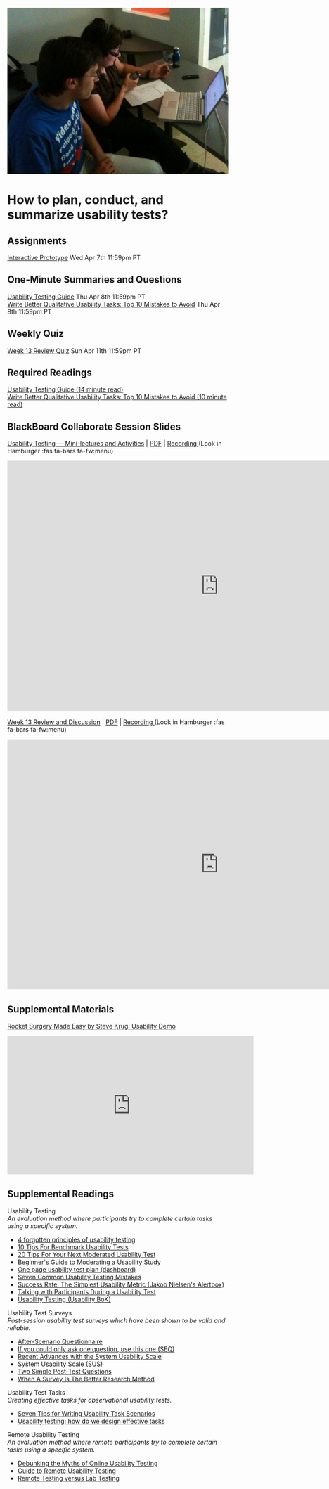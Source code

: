 ![Usability Test](assets/images/4642289926_7964e733d1_b.jpg ':class=banner-image')

# How to plan, conduct, and summarize usability tests?

## Assignments
[Interactive Prototype](https://canvas.sfu.ca/courses/59869/assignments/583040) <span class='badge'>  Wed Apr 7th 11:59pm PT </span>  

## One-Minute Summaries and Questions  
[Usability Testing Guide](https://canvas.sfu.ca/courses/59869/assignments/583023) <span class='badge'>  Thu Apr 8th 11:59pm PT</span>  
[Write Better Qualitative Usability Tasks: Top 10 Mistakes to Avoid](https://canvas.sfu.ca/courses/59869/assignments/583018) <span class='badge'> Thu Apr 8th 11:59pm PT</span>  

## Weekly Quiz
[Week 13 Review Quiz](https://canvas.sfu.ca/courses/62884/assignments/642595) <span class='badge'>Sun Apr 11th 11:59pm PT</span>  

## Required Readings  
[Usability Testing Guide (14 minute read)](https://boxesandarrows.com/usability-testing-guide/)  
[Write Better Qualitative Usability Tasks: Top 10 Mistakes to Avoid (10 minute read)](https://www.nngroup.com/articles/better-usability-tasks/)  

## BlackBoard Collaborate Session Slides
[Usability Testing — Mini-lectures and Activities](https://docs.google.com/presentation/d/e/2PACX-1vTKpy7bKKyy7ogZr2zxifVZFWyeCsKBRIwaVrq90XwTQICuQWTvBdtHj_CUKJ_itZHkH9qCJDS4zUsa/pub?start=false&loop=false&delayms=3000) | [PDF](https://canvas.sfu.ca/courses/59869/files/folder/Downloads/Slides%20PDFs/Mini-Lectures%20and%20Activities/Week-13) | [Recording ](https://canvas.sfu.ca/courses/59869/external_tools/3544) (Look in Hamburger :fas fa-bars fa-fw:menu)  

<div class="video-container-16by9"><iframe src="https://docs.google.com/presentation/d/e/2PACX-1vTKpy7bKKyy7ogZr2zxifVZFWyeCsKBRIwaVrq90XwTQICuQWTvBdtHj_CUKJ_itZHkH9qCJDS4zUsa/embed?start=false&loop=false&delayms=3000" frameborder="0" width="960" height="569" allowfullscreen="true" mozallowfullscreen="true" webkitallowfullscreen="true"></iframe></div>

[Week 13 Review and Discussion](https://docs.google.com/presentation/d/e/2PACX-1vSHZlbOQfMzmlBQ4X3w2p4E6MT-gBzFRNc81oYL4m2q5-qRG3VKHSx15ffuSZTMdLG7xrIWnLDM86Pa/pub?start=false&loop=false&delayms=3000) | [PDF](https://canvas.sfu.ca/courses/59869/files/folder/Downloads/Slides%20PDFs/Review%20and%20Discussion/Week-13) | [Recording ](https://canvas.sfu.ca/courses/59869/external_tools/3544) (Look in Hamburger :fas fa-bars fa-fw:menu)  

<div class="video-container-16by9"><iframe src="https://docs.google.com/presentation/d/e/2PACX-1vSHZlbOQfMzmlBQ4X3w2p4E6MT-gBzFRNc81oYL4m2q5-qRG3VKHSx15ffuSZTMdLG7xrIWnLDM86Pa/embed?start=false&loop=false&delayms=3000" frameborder="0" width="960" height="569" allowfullscreen="true" mozallowfullscreen="true" webkitallowfullscreen="true"></iframe></div>

## Supplemental Materials  
[Rocket Surgery Made Easy by Steve Krug: Usability Demo](https://www.youtube.com/watch?v=1UCDUOB_aS8)  

<div class="video-container-4by3"><iframe width="560" height="315" src="https://www.youtube.com/embed/1UCDUOB_aS8" title="YouTube video player" frameborder="0" allow="accelerometer; autoplay; clipboard-write; encrypted-media; gyroscope; picture-in-picture" allowfullscreen></iframe></div>

## Supplemental Readings  

Usability Testing  
_An evaluation method where participants try to complete certain tasks using a specific system._

*  [4 forgotten principles of usability testing](https://medium.freecodecamp.com/4-forgotten-principles-of-usability-testing-29751df38bc1#.cupe3xltl)  
*  [10 Tips For Benchmark Usability Tests](http://www.measuringu.com/blog/benchmark-tips.com)  
*  [20 Tips For Your Next Moderated Usability Test](http://www.measuringu.com/blog/20-usability-tips.php)  
*  [Beginner's Guide to Moderating a Usability Study](http://www.ok-cancel.com/archives/article/2005/06/beginners-guide-to-moderating-a-usability-study.html)  
*  [One page usability test plan (dashboard)](https://medium.com/@userfocus/the-1-page-usability-test-plan-dbc8c3d7fb54#.viosd3nte)
*  [Seven Common Usability Testing Mistakes](http://www.uie.com/articles/usability_testing_mistakes/)  
*  [Success Rate: The Simplest Usability Metric (Jakob Nielsen's Alertbox)](http://www.useit.com/alertbox/20010218.html)  
*  [Talking with Participants During a Usability Test](https://www.nngroup.com/articles/talking-to-users/)  
*  [Usability Testing (Usability BoK)](http://www.usabilitybok.org/usability-testing)  

Usability Test Surveys  
_Post-session usability test surveys which have been shown to be valid and reliable._

*  [After-Scenario Questionnaire](http://hcibib.org/perlman/question.cgi?form=ASQ)  
*  [If you could only ask one question, use this one (SEQ)](http://www.measuringusability.com/blog/single-question.php)  
*  [Recent Advances with the System Usability Scale](https://measuringu.com/sus-advances/)  
*  [System Usability Scale (SUS)](https://www.usability.gov/how-to-and-tools/methods/system-usability-scale.html)  
*  [Two Simple Post-Test Questions](http://www.uie.com/brainsparks/2006/03/23/two-simple-post-test-questions/)  
*  [When A Survey Is The Better Research Method](http://www.measuringu.com/blog/better-survey.php)

Usability Test Tasks  
_Creating effective tasks for observational usability tests._

*  [Seven Tips for Writing Usability Task Scenarios](http://www.measuringusability.com/blog/task-tips.php)  
*  [Usability testing: how do we design effective tasks](http://design.canonical.com/2013/08/usability-testing-how-do-we-design-effective-tasks/)  

Remote Usability Testing  
_An evaluation method where remote participants try to complete certain tasks using a specific system._

*  [Debunking the Myths of Online Usability Testing](http://johnnyholland.org/2010/04/09/debunking-the-myths-of-online-usability-testing/)  
*  [Guide to Remote Usability Testing](http://www.ok-cancel.com/archives/article/2006/07/guide-to-remote-usability-testing.html)  
*  [Remote Testing versus Lab Testing](http://boltpeters.com/blog/remote-testing-versus-lab-testing-2/)  
